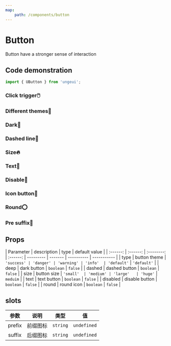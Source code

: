 ```yaml
---
map:
    path: /components/button
---
```


# Button

Button have a stronger sense of interaction

## Code demonstration

```js
import { UButton } from 'ungeui';
```

### Click trigger🖱️

<demo src="./demo/default.vue"
  language="vue"
  title="🖱️basic usage"
  desc="Number of buttons clicked + 1">
</demo>

### Different themes🚀

<demo src="./demo/theme.vue"
  language="vue"
  title="🚀基本用法"
  desc="不同的type决定不同的主题类型，默认提供了五种主题：default、success、warning、danger、info">
</demo>

### Dark🌊

<demo src="./demo/deep.vue"
  language="vue"
  title="🌊basic usage"
  desc="dark color has stronger visual impact">
</demo>

### Dashed line🧵

<demo src="./demo/dashed.vue"
  language="vue"
  title="🧵basic usage"
  desc="support dotted line">
</demo>

### Size🔥

<demo src="./demo/size.vue"
  language="vue"
  title="🔥basic usage"
  desc="size of different buttons">
</demo>

### Text📑

<demo src="./demo/text.vue"
  language="vue"
  title="📑basic usage"
  desc="text button">
</demo>

### Disable🚫

<demo src="./demo/disabled.vue"
  language="vue"
  title="🚫basic usage"
  desc="disable button">
</demo>

### Icon button🐳

<demo src="./demo/icon.vue"
  language="vue"
  title="🐳basic usage"
  desc="The icon button expresses the meaning of the button">
</demo>

### Round⭕

<demo src="./demo/round.vue"
  language="vue"
  title="⭕basic usage"
  desc="The circle looks more silky">
</demo>

### Pre suffix🙌

<demo src="./demo/fix.vue"
  language="vue"
  title="🙌basic usage"
  desc="The meaning of words and icons is more clear">
</demo>

## Props

|   Parameter  |   description   |    type    |    default value    |
| :------: | :------: | :--------: | :------: | --------- | ------- | ---------- | ----------- |
|   type   | button theme | `'success' | 'danger' | 'warning' | 'info'  | 'default'` | `'default'` |
|   deep   | dark button | `boolean`  | `false`  |
|  dashed  | dashed button | `boolean`  | `false`  |
|   size   | button size |  `'small'  | 'medium' | 'large'   | 'huge'` | `meduim`   |
|   text   | text button | `boolean`  | `false`  |
| disabled | disable button | `boolean`  | `false`  |
|  round   | round icon | `boolean`  | `false`  |

## slots

|  参数  |   说明   |   类型   |     值      |
| :----: | :------: | :------: | :---------: |
| prefix | 前缀图标 | `string` | `undefined` |
| suffix | 后缀图标 | `string` | `undefined` |
